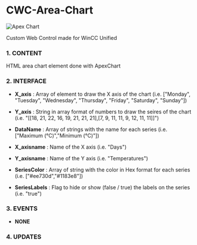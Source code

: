 # CWC-Area-Chart

<img src="https://apexcharts.com/wp-content/themes/apexcharts/img/apexcharts-logo-white-trimmed.svg" alt="Apex Chart"/>

Custom Web Control made for WinCC Unified

### 1. CONTENT

HTML area chart element done with ApexChart

### 2. INTERFACE

  - **X_axis** : Array of element to draw the X axis of the chart (i.e. ["Monday", "Tuesday", "Wednesday", "Thursday", "Friday", "Saturday", "Sunday"])

  - **Y_axis** : String in array format of numbers to draw the seires of the chart (i.e. "[[18, 21, 22, 16, 19, 21, 21, 21],[7, 9, 11, 11, 9, 12, 11, 11]]")
  
  - **DataName** : Array of strings with the name for each series (i.e. ["Maximum (°C)","Minimum (°C)"])
    
  - **X_axisname** : Name of the X axis (i.e. "Days")
  
  - **Y_axisname** : Name of the Y axis (i.e. "Temperatures")

  - **SeriesColor** : Array of string with the color in Hex format for each series (i.e. ["#ee730d","#1183e8"])
  
  - **SeriesLabels** : Flag to hide or show (false / true) the labels on the series (i.e. "true")
  
### 3. EVENTS

  - **NONE**

### 4. UPDATES